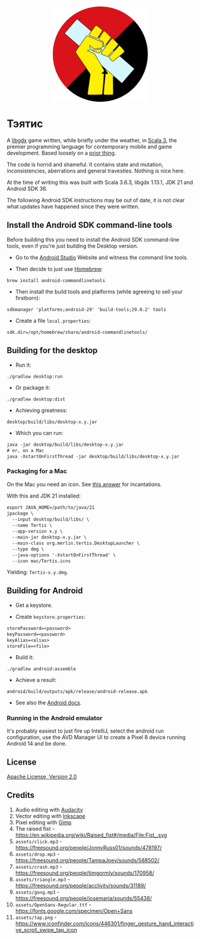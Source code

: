 <p align="center">
  <img src="assets/logo.png" alt="Raised fist holding a one-by-four" width="256" />
</p>

# Тэятис

A [libgdx](https://libgdx.com/) game written, while briefly under the weather,
in [Scala 3](https://www.scala-lang.org/), the premier programming language
for contemporary mobile and game development. Based loosely on a
[prior thing](https://www.youtube.com/watch?v=YYGulsgO-os).

The code is horrid and shameful. It contains state and mutation, inconsistencies,
aberrations and general travesties. Nothing is nice here.

At the time of writing this was built with Scala 3.6.3, libgdx 1.13.1, JDK 21
and Android SDK 36.

The following Android SDK instructions may be out of date, it is not clear what
updates have happened since they were written.

## Install the Android SDK command-line tools

Before building this you need to install the Android SDK command-line tools, even
if you're just building the Desktop version.

* Go to the [Android Studio](https://developer.android.com/studio#command-tools) Website
and witness the command line tools.

* Then decide to just use [Homebrew](https://brew.sh/):

```shell
brew install android-commandlinetools
```

* Then install the build tools and platforms (while agreeing to sell your firstborn):

```shell
sdkmanager 'platforms;android-29' 'build-tools;29.0.2' tools
```

* Create a file `local.properties`:

```properties
sdk.dir=/opt/homebrew/share/android-commandlinetools/
```

## Building for the desktop

* Run it:

```shell
./gradlew desktop:run
```

* Or package it:

```shell
./gradlew desktop:dist
```

* Achieving greatness:

```shell
desktop/build/libs/desktop-x.y.jar
```

* Which you can run:

```shell
java -jar desktop/build/libs/desktop-x.y.jar
# or, on a Mac
java -XstartOnFirstThread -jar desktop/build/libs/desktop-x.y.jar
```

### Packaging for a Mac

On the Mac you need an icon. See [this answer](https://stackoverflow.com/a/20703594) for incantations.

With this and JDK 21 installed:

```shell
export JAVA_HOME=/path/to/java/21
jpackage \
  --input desktop/build/libs/ \
  --name Tertis \
  --app-version x.y \
  --main-jar desktop-x.y.jar \
  --main-class org.merlin.tertis.DesktopLauncher \
  --type dmg \
  --java-options '-XstartOnFirstThread' \
  --icon mac/Tertis.icns
```

Yielding: `Tertis-x.y.dmg`.

## Building for Android

* Get a keystore.

* Create `keystore.properties`:

```properties
storePassword=<password>
keyPassword=<password>
keyAlias=<alias>
storeFile=<file>
```

* Build it:

```shell
./gradlew android:assemble
```

* Achieve a result:

```shell
android/build/outputs/apk/release/android-release.apk
```

* See also the [Android docs](https://developer.android.com/studio/build/building-cmdline).

### Running in the Android emulator

It's probably easiest to just fire up IntelliJ, select the android run configuration, use the
AVD Manager UI to create a Pixel 8 device running Android 14 and be done.


## License

[Apache License, Version 2.0](LICENSE.md)

## Credits

1. Audio editing with [Audacity](https://www.audacityteam.org/)
2. Vector editing with [Inkscape](https://inkscape.org/)
3. Pixel editing with [Gimp](https://www.gimp.org/)
4. The raised fist - https://en.wikipedia.org/wiki/Raised_fist#/media/File:Fist_.svg
5. `assets/click.mp3` - https://freesound.org/people/JonnyRuss01/sounds/478197/
6. `assets/drop.mp3` - https://freesound.org/people/TampaJoey/sounds/588502/
7. `assets/crash.mp3` - https://freesound.org/people/timgormly/sounds/170958/
8. `assets/triangle.mp3` - https://freesound.org/people/acclivity/sounds/31189/
9. `assets/gong.mp3` - https://freesound.org/people/josemaria/sounds/55438/
10. `assets/OpenSans-Regular.ttf` - https://fonts.google.com/specimen/Open+Sans
11. `assets/tap.png` - https://www.iconfinder.com/icons/446301/finger_gesture_hand_interactive_scroll_swipe_tap_icon
